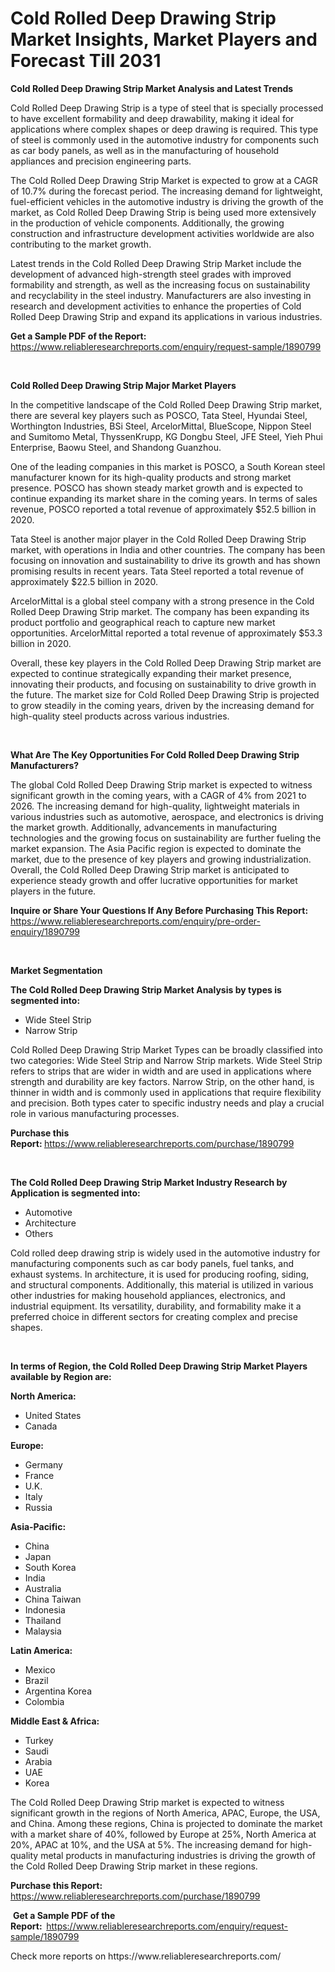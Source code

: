 <p><h1>Cold Rolled Deep Drawing Strip Market Insights, Market Players and Forecast Till 2031</h1></p><p><strong>Cold Rolled Deep Drawing Strip Market Analysis and Latest Trends</strong></p>
<p><p>Cold Rolled Deep Drawing Strip is a type of steel that is specially processed to have excellent formability and deep drawability, making it ideal for applications where complex shapes or deep drawing is required. This type of steel is commonly used in the automotive industry for components such as car body panels, as well as in the manufacturing of household appliances and precision engineering parts.</p><p>The Cold Rolled Deep Drawing Strip Market is expected to grow at a CAGR of 10.7% during the forecast period. The increasing demand for lightweight, fuel-efficient vehicles in the automotive industry is driving the growth of the market, as Cold Rolled Deep Drawing Strip is being used more extensively in the production of vehicle components. Additionally, the growing construction and infrastructure development activities worldwide are also contributing to the market growth.</p><p>Latest trends in the Cold Rolled Deep Drawing Strip Market include the development of advanced high-strength steel grades with improved formability and strength, as well as the increasing focus on sustainability and recyclability in the steel industry. Manufacturers are also investing in research and development activities to enhance the properties of Cold Rolled Deep Drawing Strip and expand its applications in various industries.</p></p>
<p><strong>Get a Sample PDF of the Report:&nbsp;</strong> <a href="https://www.reliableresearchreports.com/enquiry/request-sample/1890799">https://www.reliableresearchreports.com/enquiry/request-sample/1890799</a></p>
<p>&nbsp;</p>
<p><strong>Cold Rolled Deep Drawing Strip Major Market Players</strong></p>
<p><p>In the competitive landscape of the Cold Rolled Deep Drawing Strip market, there are several key players such as POSCO, Tata Steel, Hyundai Steel, Worthington Industries, BSi Steel, ArcelorMittal, BlueScope, Nippon Steel and Sumitomo Metal, ThyssenKrupp, KG Dongbu Steel, JFE Steel, Yieh Phui Enterprise, Baowu Steel, and Shandong Guanzhou. </p><p>One of the leading companies in this market is POSCO, a South Korean steel manufacturer known for its high-quality products and strong market presence. POSCO has shown steady market growth and is expected to continue expanding its market share in the coming years. In terms of sales revenue, POSCO reported a total revenue of approximately $52.5 billion in 2020.</p><p>Tata Steel is another major player in the Cold Rolled Deep Drawing Strip market, with operations in India and other countries. The company has been focusing on innovation and sustainability to drive its growth and has shown promising results in recent years. Tata Steel reported a total revenue of approximately $22.5 billion in 2020.</p><p>ArcelorMittal is a global steel company with a strong presence in the Cold Rolled Deep Drawing Strip market. The company has been expanding its product portfolio and geographical reach to capture new market opportunities. ArcelorMittal reported a total revenue of approximately $53.3 billion in 2020.</p><p>Overall, these key players in the Cold Rolled Deep Drawing Strip market are expected to continue strategically expanding their market presence, innovating their products, and focusing on sustainability to drive growth in the future. The market size for Cold Rolled Deep Drawing Strip is projected to grow steadily in the coming years, driven by the increasing demand for high-quality steel products across various industries.</p></p>
<p>&nbsp;</p>
<p><strong>What Are The Key Opportunities For Cold Rolled Deep Drawing Strip Manufacturers?</strong></p>
<p><p>The global Cold Rolled Deep Drawing Strip market is expected to witness significant growth in the coming years, with a CAGR of 4% from 2021 to 2026. The increasing demand for high-quality, lightweight materials in various industries such as automotive, aerospace, and electronics is driving the market growth. Additionally, advancements in manufacturing technologies and the growing focus on sustainability are further fueling the market expansion. The Asia Pacific region is expected to dominate the market, due to the presence of key players and growing industrialization. Overall, the Cold Rolled Deep Drawing Strip market is anticipated to experience steady growth and offer lucrative opportunities for market players in the future.</p></p>
<p><strong>Inquire or Share Your Questions If Any Before Purchasing This Report:</strong> <a href="https://www.reliableresearchreports.com/enquiry/pre-order-enquiry/1890799">https://www.reliableresearchreports.com/enquiry/pre-order-enquiry/1890799</a></p>
<p>&nbsp;</p>
<p><strong>Market Segmentation</strong></p>
<p><strong>The Cold Rolled Deep Drawing Strip Market Analysis by types is segmented into:</strong></p>
<p><ul><li>Wide Steel Strip</li><li>Narrow Strip</li></ul></p>
<p><p>Cold Rolled Deep Drawing Strip Market Types can be broadly classified into two categories: Wide Steel Strip and Narrow Strip markets. Wide Steel Strip refers to strips that are wider in width and are used in applications where strength and durability are key factors. Narrow Strip, on the other hand, is thinner in width and is commonly used in applications that require flexibility and precision. Both types cater to specific industry needs and play a crucial role in various manufacturing processes.</p></p>
<p><strong>Purchase this Report:&nbsp;</strong><a href="https://www.reliableresearchreports.com/purchase/1890799">https://www.reliableresearchreports.com/purchase/1890799</a></p>
<p>&nbsp;</p>
<p><strong>The Cold Rolled Deep Drawing Strip Market Industry Research by Application is segmented into:</strong></p>
<p><ul><li>Automotive</li><li>Architecture</li><li>Others</li></ul></p>
<p><p>Cold rolled deep drawing strip is widely used in the automotive industry for manufacturing components such as car body panels, fuel tanks, and exhaust systems. In architecture, it is used for producing roofing, siding, and structural components. Additionally, this material is utilized in various other industries for making household appliances, electronics, and industrial equipment. Its versatility, durability, and formability make it a preferred choice in different sectors for creating complex and precise shapes.</p></p>
<p>&nbsp;</p>
<p><strong>In terms of Region, the Cold Rolled Deep Drawing Strip Market Players available by Region are:</strong></p>
<p>
    <p> <strong> North America: </strong>
        <ul>
            <li>United States</li>
            <li>Canada</li>
        </ul>
        </p> 
    <p> <strong> Europe: </strong>
        <ul>
            <li>Germany</li>
            <li>France</li>
            <li>U.K.</li>
            <li>Italy</li>
            <li>Russia</li>
        </ul>
        </p> 
    <p> <strong> Asia-Pacific: </strong>
        <ul>
            <li>China</li>
            <li>Japan</li>
            <li>South Korea</li>
            <li>India</li>
            <li>Australia</li>
            <li>China Taiwan</li>
            <li>Indonesia</li>
            <li>Thailand</li>
            <li>Malaysia</li>
        </ul>
        </p> 
    <p> <strong> Latin America: </strong>
        <ul>
            <li>Mexico</li>
            <li>Brazil</li>
            <li>Argentina Korea</li>
            <li>Colombia</li>
        </ul>
        </p> 
    <p> <strong> Middle East & Africa: </strong>
        <ul>
            <li>Turkey</li>
            <li>Saudi</li>
            <li>Arabia</li>
            <li>UAE</li>
            <li>Korea</li>
        </ul>
    </p>
    </p>
<p><p>The Cold Rolled Deep Drawing Strip market is expected to witness significant growth in the regions of North America, APAC, Europe, the USA, and China. Among these regions, China is projected to dominate the market with a market share of 40%, followed by Europe at 25%, North America at 20%, APAC at 10%, and the USA at 5%. The increasing demand for high-quality metal products in manufacturing industries is driving the growth of the Cold Rolled Deep Drawing Strip market in these regions.</p></p>
<p><strong>Purchase this Report: </strong><a href="https://www.reliableresearchreports.com/purchase/1890799">https://www.reliableresearchreports.com/purchase/1890799</a></p>
<p>&nbsp;<strong>Get a Sample PDF of the Report:&nbsp;&nbsp;</strong><a href="https://www.reliableresearchreports.com/enquiry/request-sample/1890799">https://www.reliableresearchreports.com/enquiry/request-sample/1890799</a></p>
<p><strong></strong></p>
<p>Check more reports on https://www.reliableresearchreports.com/</p>